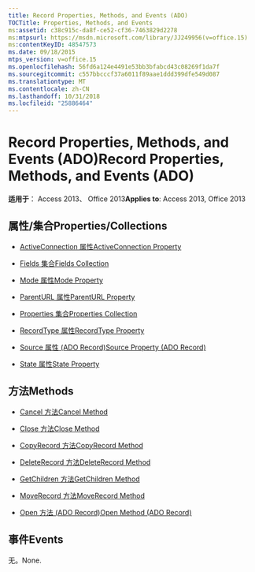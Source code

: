 ```yaml
---
title: Record Properties, Methods, and Events (ADO)
TOCTitle: Properties, Methods, and Events
ms:assetid: c38c915c-da8f-ce52-cf36-7463829d2278
ms:mtpsurl: https://msdn.microsoft.com/library/JJ249956(v=office.15)
ms:contentKeyID: 48547573
ms.date: 09/18/2015
mtps_version: v=office.15
ms.openlocfilehash: 56fd6a124e4491e53bb3bfabcd43c08269f1da7f
ms.sourcegitcommit: c557bbcccf37a6011f89aae1ddd399dfe549d087
ms.translationtype: MT
ms.contentlocale: zh-CN
ms.lasthandoff: 10/31/2018
ms.locfileid: "25886464"
---
```

# <a name="record-properties-methods-and-events-ado"></a><span data-ttu-id="bec23-102">Record Properties, Methods, and Events (ADO)</span><span class="sxs-lookup"><span data-stu-id="bec23-102">Record Properties, Methods, and Events (ADO)</span></span>


<span data-ttu-id="bec23-103">**适用于**： Access 2013、 Office 2013</span><span class="sxs-lookup"><span data-stu-id="bec23-103">**Applies to**: Access 2013, Office 2013</span></span>

## <a name="propertiescollections"></a><span data-ttu-id="bec23-104">属性/集合</span><span class="sxs-lookup"><span data-stu-id="bec23-104">Properties/Collections</span></span>

- [<span data-ttu-id="bec23-105">ActiveConnection 属性</span><span class="sxs-lookup"><span data-stu-id="bec23-105">ActiveConnection Property</span></span>](activeconnection-property-ado.md)

- [<span data-ttu-id="bec23-106">Fields 集合</span><span class="sxs-lookup"><span data-stu-id="bec23-106">Fields Collection</span></span>](fields-collection-ado.md)

- [<span data-ttu-id="bec23-107">Mode 属性</span><span class="sxs-lookup"><span data-stu-id="bec23-107">Mode Property</span></span>](mode-property-ado.md)

- [<span data-ttu-id="bec23-108">ParentURL 属性</span><span class="sxs-lookup"><span data-stu-id="bec23-108">ParentURL Property</span></span>](parenturl-property-ado.md)

- [<span data-ttu-id="bec23-109">Properties 集合</span><span class="sxs-lookup"><span data-stu-id="bec23-109">Properties Collection</span></span>](properties-collection-ado.md)

- [<span data-ttu-id="bec23-110">RecordType 属性</span><span class="sxs-lookup"><span data-stu-id="bec23-110">RecordType Property</span></span>](recordtype-property-ado.md)

- [<span data-ttu-id="bec23-111">Source 属性 (ADO Record)</span><span class="sxs-lookup"><span data-stu-id="bec23-111">Source Property (ADO Record)</span></span>](source-property-ado-record.md)

- [<span data-ttu-id="bec23-112">State 属性</span><span class="sxs-lookup"><span data-stu-id="bec23-112">State Property</span></span>](state-property-ado.md)

## <a name="methods"></a><span data-ttu-id="bec23-113">方法</span><span class="sxs-lookup"><span data-stu-id="bec23-113">Methods</span></span>

- [<span data-ttu-id="bec23-114">Cancel 方法</span><span class="sxs-lookup"><span data-stu-id="bec23-114">Cancel Method</span></span>](cancel-method-ado.md)

- [<span data-ttu-id="bec23-115">Close 方法</span><span class="sxs-lookup"><span data-stu-id="bec23-115">Close Method</span></span>](close-method-ado.md)

- [<span data-ttu-id="bec23-116">CopyRecord 方法</span><span class="sxs-lookup"><span data-stu-id="bec23-116">CopyRecord Method</span></span>](copyrecord-method-ado.md)

- [<span data-ttu-id="bec23-117">DeleteRecord 方法</span><span class="sxs-lookup"><span data-stu-id="bec23-117">DeleteRecord Method</span></span>](deleterecord-method-ado.md)

- [<span data-ttu-id="bec23-118">GetChildren 方法</span><span class="sxs-lookup"><span data-stu-id="bec23-118">GetChildren Method</span></span>](getchildren-method-ado.md)

- [<span data-ttu-id="bec23-119">MoveRecord 方法</span><span class="sxs-lookup"><span data-stu-id="bec23-119">MoveRecord Method</span></span>](moverecord-method-ado.md)

- [<span data-ttu-id="bec23-120">Open 方法 (ADO Record)</span><span class="sxs-lookup"><span data-stu-id="bec23-120">Open Method (ADO Record)</span></span>](open-method-ado-record.md)

## <a name="events"></a><span data-ttu-id="bec23-121">事件</span><span class="sxs-lookup"><span data-stu-id="bec23-121">Events</span></span>

<span data-ttu-id="bec23-122">无。</span><span class="sxs-lookup"><span data-stu-id="bec23-122">None.</span></span>

